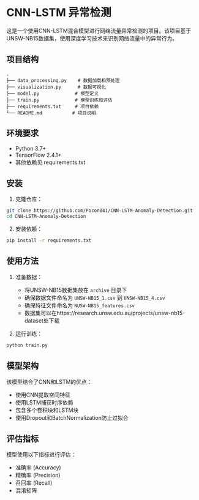 # CNN-LSTM 异常检测

这是一个使用CNN-LSTM混合模型进行网络流量异常检测的项目。该项目基于UNSW-NB15数据集，使用深度学习技术来识别网络流量中的异常行为。

## 项目结构

```
.
├── data_processing.py    # 数据加载和预处理
├── visualization.py      # 数据可视化
├── model.py             # 模型定义
├── train.py             # 模型训练和评估
├── requirements.txt     # 项目依赖
└── README.md           # 项目说明
```

## 环境要求

- Python 3.7+
- TensorFlow 2.4.1+
- 其他依赖见 requirements.txt

## 安装

1. 克隆仓库：
```bash
git clone https://github.com/Pocon041/CNN-LSTM-Anomaly-Detection.git
cd CNN-LSTM-Anomaly-Detection
```

2. 安装依赖：
```bash
pip install -r requirements.txt
```

## 使用方法

1. 准备数据：
   - 将UNSW-NB15数据集放在 `archive` 目录下
   - 确保数据文件命名为 `UNSW-NB15_1.csv` 到 `UNSW-NB15_4.csv`
   - 确保特征文件命名为 `NUSW-NB15_features.csv`
   - 数据集可以在https://research.unsw.edu.au/projects/unsw-nb15-dataset处下载

2. 运行训练：
```bash
python train.py
```

## 模型架构

该模型结合了CNN和LSTM的优点：
- 使用CNN提取空间特征
- 使用LSTM捕获时序依赖
- 包含多个卷积块和LSTM块
- 使用Dropout和BatchNormalization防止过拟合

## 评估指标

模型使用以下指标进行评估：
- 准确率 (Accuracy)
- 精确率 (Precision)
- 召回率 (Recall)
- 混淆矩阵
